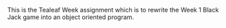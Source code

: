 This is the Tealeaf Week assignment which is to rewrite the Week 1 Black Jack game into an object oriented program.